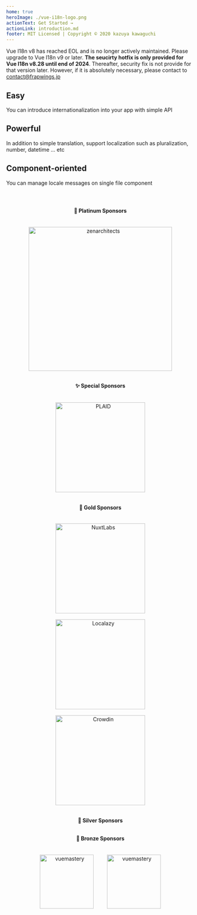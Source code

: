 ```yaml
---
home: true
heroImage: ./vue-i18n-logo.png
actionText: Get Started →
actionLink: introduction.md
footer: MIT Licensed | Copyright © 2020 kazuya kawaguchi
---
```


Vue I18n v8 has reached EOL and is no longer actively maintained. Please upgrade to Vue I18n v9 or later. **The seucirty hotfix is only provided for Vue I18n v8.28 until end of 2024**. Thereafter, security fix is not provide for that version later. However, if it is absolutely necessary, please contact to contact@frapwings.jp

<div class="features">
  <div class="feature">
    <h2>Easy</h2>
    <p>You can introduce internationalization into your app with simple API</p>
  </div>
  <div class="feature">
    <h2>Powerful</h2>
    <p>In addition to simple translation, support localization such as pluralization, number, datetime ... etc</p>
  </div>
  <div class="feature">
    <h2>Component-oriented</h2>
    <p>You can manage locale messages on single file component</p>
  </div>
</div>

<div class="sponsors" style="text-align:center; padding: 24px 0 24px 0;">
  <h4>🏅 Platinum Sponsors</h4>
  <a
    href="https://zenarchitects.co.jp/"
    style="margin: 1rem 1rem 0 1rem; width: 24rem; height: auto; display: inline-block; vertical-align: middle;"
    target="_blank"
    rel="noopener"
  >
    <img
      style="width: 24rem; max-width: 100%; vertical-align: midele;"
      src="/vue-i18n/patrons/zenarchitects.png"
      alt="zenarchitects"
    />
  </a>

  <h4 style="padding: 12px 0 0 0;">✨ Special Sponsors</h4>
    <a
    href="https://plaid.co.jp/"
    style="margin: 1rem 1rem 0 1rem; width: 15rem; height: auto; display: inline-block; vertical-align: middle;"
    target="_blank"
    rel="noopener"
  >
    <img
      style="width: 15rem; max-width: 100%; vertical-align: midele;"
      src="/vue-i18n/patrons/plaid.svg"
      alt="PLAID"
    />
  </a>

  <h4 style="padding: 12px 0 0 0;">🥇 Gold Sponsors</h4>
  <a
    href="https://nuxtlabs.com/"
    style="margin: 1rem 1rem 0 1rem; width: 15rem; height: auto; display: inline-block; vertical-align: middle;"
    target="_blank"
    rel="noopener"
  >
    <img
      style="width: 15rem; max-width: 100%; vertical-align: midele;"
      src="/vue-i18n/patrons/nuxtlabs.svg"
      alt="NuxtLabs"
    />
  </a>
  <a
    href="https://localazy.com/blog/how-to-localize-vuejs-app-with-vue-i18n-and-localazy?utm_source=kazupon&utm_medium=banner&utm_campaign=sponsorships_kazupon&utm_content=logo"
    style="margin: 1rem 1rem 0 1rem; width: 15rem; height: auto; display: inline-block; vertical-align: middle;"
    target="_blank"
    rel="noopener"
  >
    <img
      style="width: 15rem; max-width: 100%; vertical-align: midele;"
      src="/vue-i18n/patrons/localazy.svg"
      alt="Localazy"
    />
  </a>
    <a
    href="https://crowdin.com/teams/engineering?utm_source=vue-i18n.intlify.dev&utm_medium=referral"
    style="margin: 1rem 1rem 0 1rem; width: 15rem; height: auto; display: inline-block; vertical-align: middle;"
    target="_blank"
    rel="noopener"
  >
    <img
      style="width: 15rem; max-width: 100%; vertical-align: midele;"
      src="/vue-i18n/patrons/crowdin.svg"
      alt="Crowdin"
    />
  </a>
  <h4 style="padding: 12px 0 0 0;">🥈 Silver Sponsors</h4>
  <h4 style="padding: 12px 0 0 0;">🥉 Bronze Sponsors</h4>
  <a
    href="https://www.vuemastery.com/"
    style="margin: 1rem 1rem 0 1rem; width: 9rem; height: auto; display: inline-block; vertical-align: middle;"
    target="_blank"
    rel="noopener"
  >
    <img
      style="width: 9rem; max-width: 100%; vertical-align: midele;"
      src="/vue-i18n/patrons/vuemastery.png"
      alt="vuemastery"
    />
  </a>
  <a
    href="https://froggly.pl/"
    style="margin: 1rem 1rem 0 1rem; width: 9rem; height: auto; display: inline-block; vertical-align: middle;"
    target="_blank"
    rel="noopener"
  >
    <img
      style="width: 9rem; max-width: 100%; vertical-align: midele;"
      src="/vue-i18n/patrons/Froggly.svg"
      alt="vuemastery"
    />
  </a>
</div>

<div class="github" style="text-align:center; padding: 0 0 24px 0;">
  <sponsor-button />
</div>
